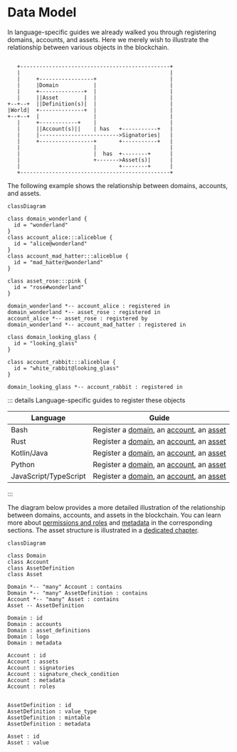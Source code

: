 # Data Model

In language-specific guides we already walked you through registering
domains, accounts, and assets. Here we merely wish to illustrate the
relationship between various objects in the blockchain.

```

   +-----------------------------------------------+
   |                                               |
   |     +-----------------+                       |
   |     |Domain           |                       |
   |     +--------------+  |                       |
   |     ||Asset        |  |                       |
+--+--+  ||Definition(s)|  |                       |
|World|  +--------------+  |                       |
+--+--+  |                 |                       |
   |     +------------+    |                       |
   |     ||Account(s)||    | has   +-----------+   |
   |     |------------------------->Signatories|   |
   |     +-----------------+       +-----------+   |
   |                       |                       |
   |                       |  has  +--------+      |
   |                       +------->Asset(s)|      |
   |                               +--------+      |
   +-----------------------------------------------+

```

[//]: # 'TODO: rewrite above schema with mermaid'

The following example shows the relationship between domains, accounts, and
assets.

<div class="domains-example-scope">

```mermaid
classDiagram

class domain_wonderland {
  id = "wonderland"
}
class account_alice:::aliceblue {
  id = "alice@wonderland"
}
class account_mad_hatter:::aliceblue {
  id = "mad_hatter@wonderland"
}

class asset_rose:::pink {
  id = "rose#wonderland"
}

domain_wonderland *-- account_alice : registered in
domain_wonderland *-- asset_rose : registered in
account_alice *-- asset_rose : registered by
domain_wonderland *-- account_mad_hatter : registered in

class domain_looking_glass {
  id = "looking_glass"
}

class account_rabbit:::aliceblue {
  id = "white_rabbit@looking_glass"
}

domain_looking_glass *-- account_rabbit : registered in
```

</div>

<style scoped lang="scss">
.domains-example-scope {
  :deep(.aliceblue) rect {
      stroke: rgba(59, 130, 246, 0.8) !important;
      stroke-width: 4 !important;
  }

  :deep(.pink) rect {
    stroke: rgba(246, 50, 100, 0.8) !important;
    stroke-width: 4 !important;
  }
}
</style>

::: details Language-specific guides to register these objects

| Language              | Guide                                                                                                                                                                                                              |
| --------------------- |--------------------------------------------------------------------------------------------------------------------------------------------------------------------------------------------------------------------|
| Bash                  | Register a [domain](/guide/get-started/bash.md#_3-registering-a-domain), an [account](/guide/get-started/bash.md#_4-registering-an-account), an [asset](/guide/get-started/bash.md#_5-registering-and-minting-assets)                                  |
| Rust                  | Register a [domain](/guide/get-started/rust.md#_3-registering-a-domain), an [account](/guide/get-started/rust.md#_4-registering-an-account), an [asset](/guide/get-started/rust.md#_5-registering-and-minting-assets)                                  |
| Kotlin/Java           | Register a [domain](/guide/get-started/kotlin-java.md#_3-querying-and-registering-domains), an [account](/guide/get-started/kotlin-java.md#_4-registering-an-account), an [asset](/guide/get-started/kotlin-java.md#_5-registering-and-minting-assets) |
| Python                | Register a [domain](/guide/get-started/python.md#_3-registering-a-domain), an [account](/guide/get-started/python.md#_4-registering-an-account), an [asset](/guide/get-started/python.md#_5-registering-and-minting-assets)                            |
| JavaScript/TypeScript | Register a [domain](/guide/get-started/javascript.md#_3-registering-a-domain), an [account](/guide/get-started/javascript.md#_4-registering-an-account), an [asset](/guide/get-started/javascript.md#_5-registering-and-minting-assets)                |

:::

The diagram below provides a more detailed illustration of the relationship
between domains, accounts, and assets in the blockchain. You can learn more
about [permissions and roles](./permissions.md) and [metadata](metadata.md)
in the corresponding sections. The asset structure is illustrated in a
[dedicated chapter](./assets.md).

```mermaid
classDiagram

class Domain
class Account
class AssetDefinition
class Asset

Domain *-- "many" Account : contains
Domain *-- "many" AssetDefinition : contains
Account *-- "many" Asset : contains
Asset -- AssetDefinition

Domain : id
Domain : accounts
Domain : asset_definitions
Domain : logo
Domain : metadata

Account : id
Account : assets
Account : signatories
Account : signature_check_condition
Account : metadata
Account : roles


AssetDefinition : id
AssetDefinition : value_type
AssetDefinition : mintable
AssetDefinition : metadata

Asset : id
Asset : value
```

